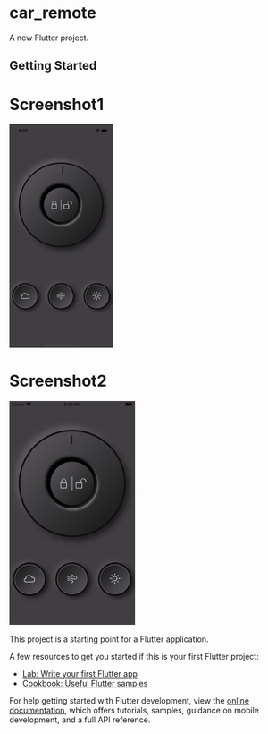 # car_remote

A new Flutter project.



## Getting Started


# Screenshot1 


<img src="https://github.com/Mirzaazmath/flutter_car_remote/blob/main/assets/Screenshot.png" height="400">




# Screenshot2 


<img src="https://github.com/Mirzaazmath/flutter_car_remote/blob/main/assets/Screenshot2.png" height="400">

This project is a starting point for a Flutter application.

A few resources to get you started if this is your first Flutter project:

- [Lab: Write your first Flutter app](https://docs.flutter.dev/get-started/codelab)
- [Cookbook: Useful Flutter samples](https://docs.flutter.dev/cookbook)

For help getting started with Flutter development, view the
[online documentation](https://docs.flutter.dev/), which offers tutorials,
samples, guidance on mobile development, and a full API reference.
